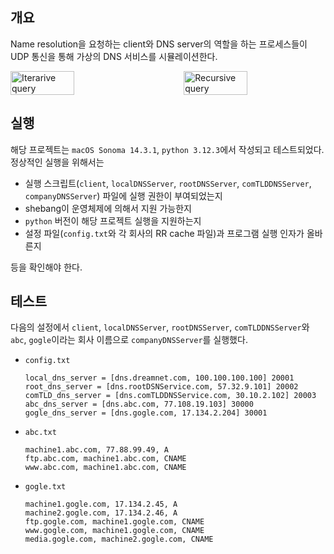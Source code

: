 ## 개요

Name resolution을 요청하는 client와 DNS server의 역할을 하는 프로세스들이 UDP 통신을 통해 가상의 DNS 서비스를 시뮬레이션한다.

<div style="display: flex; justify-content: space-between;">
    <img src="https://github.com/jiseokson/dns_simulation/assets/70203010/696a9742-9703-4bec-aebc-7a9d9f9537cb" alt="Iterarive query" width="45%">
    <img src="https://github.com/jiseokson/dns_simulation/assets/70203010/f8946326-dd63-4346-9b44-7cdee305a091" alt="Recursive query" width="45%">
</div>

## 실행

해당 프로젝트는 `macOS Sonoma 14.3.1`, `python 3.12.3`에서 작성되고 테스트되었다.
정상적인 실행을 위해서는

  - 실행 스크립트(`client`, `localDNSServer`, `rootDNSServer`, `comTLDDNSServer`, `companyDNSServer`) 파일에 실행 권한이 부여되었는지
  - shebang이 운영체제에 의해서 지원 가능한지
  - `python` 버전이 해당 프로젝트 실행을 지원하는지
  - 설정 파일(`config.txt`와 각 회사의 RR cache 파일)과 프로그램 실행 인자가 올바른지

등을 확인해야 한다.

## 테스트

다음의 설정에서 `client`, `localDNSServer`, `rootDNSServer`, `comTLDDNSServer`와 `abc`, `gogle`이라는 회사 이름으로 `companyDNSServer`를 실행했다.

  - `config.txt`
    ```
    local_dns_server = [dns.dreamnet.com, 100.100.100.100] 20001
    root_dns_server = [dns.rootDSNService.com, 57.32.9.101] 20002
    comTLD_dns_server = [dns.comTLDDNSService.com, 30.10.2.102] 20003
    abc_dns_server = [dns.abc.com, 77.108.19.103] 30000
    gogle_dns_server = [dns.gogle.com, 17.134.2.204] 30001
    ```
  - `abc.txt`
    ```
    machine1.abc.com, 77.88.99.49, A
    ftp.abc.com, machine1.abc.com, CNAME
    www.abc.com, machine1.abc.com, CNAME
    ```
  - `gogle.txt`
    ```
    machine1.gogle.com, 17.134.2.45, A
    machine2.gogle.com, 17.134.2.46, A
    ftp.gogle.com, machine1.gogle.com, CNAME
    www.gogle.com, machine1.gogle.com, CNAME
    media.gogle.com, machine2.gogle.com, CNAME
    ```
